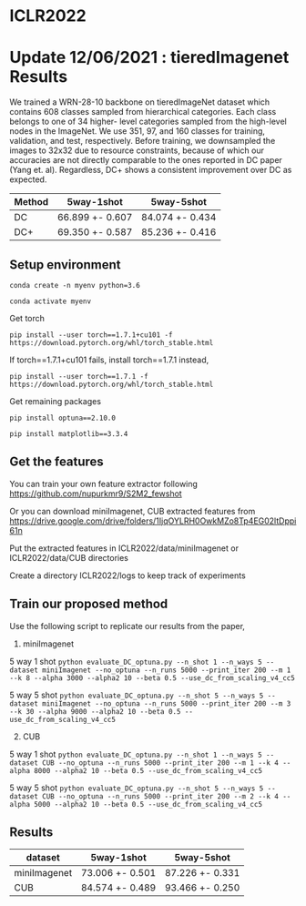 # ICLR2022

# Update 12/06/2021 : tieredImagenet Results
We trained a WRN-28-10 backbone on tieredImageNet dataset which contains 608 classes sampled from hierarchical categories. Each class belongs to one of 34 higher- level categories sampled from the high-level nodes in the ImageNet. We use 351, 97, and 160 classes for training, validation, and test, respectively. Before training, we downsampled the images to 32x32 due to resource constraints, because of which our accuracies are not directly comparable to the ones reported in DC paper (Yang et. al). Regardless, DC+ shows a consistent improvement over DC as expected.

| Method      	  | 5way-1shot      	| 5way-5shot      	|
|--------------	  |-----------------	|-----------------	|
| DC 	            | 66.899 +- 0.607 	| 84.074 +- 0.434 	|
| DC+          	  | 69.350 +- 0.587 	| 85.236 +- 0.416	  |


## Setup environment
```conda create -n myenv python=3.6```

```conda activate myenv```

Get torch

```pip install --user torch==1.7.1+cu101 -f https://download.pytorch.org/whl/torch_stable.html```

If torch==1.7.1+cu101 fails, install torch==1.7.1 instead,

```pip install --user torch==1.7.1 -f https://download.pytorch.org/whl/torch_stable.html```

Get remaining packages

```pip install optuna==2.10.0```

```pip install matplotlib==3.3.4```


## Get the features
You can train your own feature extractor following https://github.com/nupurkmr9/S2M2_fewshot

Or you can download miniImagenet, CUB extracted features from https://drive.google.com/drive/folders/1IjqOYLRH0OwkMZo8Tp4EG02ltDppi61n

Put the extracted features in ICLR2022/data/miniImagenet or ICLR2022/data/CUB directories

Create a directory ICLR2022/logs to keep track of experiments

## Train our proposed method
Use the following script to replicate our results from the paper,

1. miniImagenet

5 way 1 shot
```python evaluate_DC_optuna.py --n_shot 1 --n_ways 5 --dataset miniImagenet --no_optuna --n_runs 5000 --print_iter 200 --m 1 --k 8 --alpha 3000 --alpha2 10 --beta 0.5 --use_dc_from_scaling_v4_cc5```

5 way 5 shot
```python evaluate_DC_optuna.py --n_shot 5 --n_ways 5 --dataset miniImagenet --no_optuna --n_runs 5000 --print_iter 200 --m 3 --k 30 --alpha 9000 --alpha2 10 --beta 0.5 --use_dc_from_scaling_v4_cc5```

2. CUB

5 way 1 shot
```python evaluate_DC_optuna.py --n_shot 1 --n_ways 5 --dataset CUB --no_optuna --n_runs 5000 --print_iter 200 --m 1 --k 4 --alpha 8000 --alpha2 10 --beta 0.5 --use_dc_from_scaling_v4_cc5```

5 way 5 shot
```python evaluate_DC_optuna.py --n_shot 5 --n_ways 5 --dataset CUB --no_optuna --n_runs 5000 --print_iter 200 --m 2 --k 4 --alpha 5000 --alpha2 10 --beta 0.5 --use_dc_from_scaling_v4_cc5```


## Results
| dataset      	| 5way-1shot      	| 5way-5shot      	|
|--------------	|-----------------	|-----------------	|
| miniImagenet 	| 73.006 +- 0.501 	| 87.226 +- 0.331 	|
| CUB          	| 84.574 +- 0.489 	| 93.466 +- 0.250 	|


